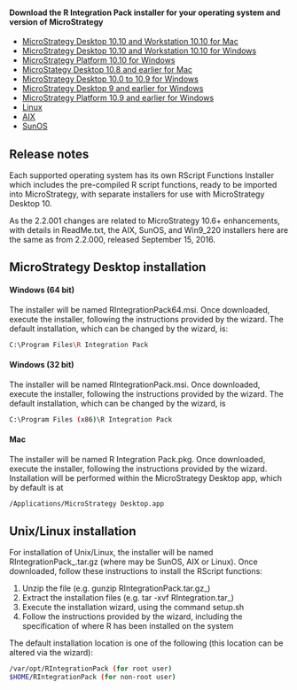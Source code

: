#### Download the R Integration Pack installer for your operating system and version of MicroStrategy
* [MicroStrategy Desktop 10.10 and Workstation 10.10 for Mac][mac10.10]
* [MicroStrategy Desktop 10.10 and Workstation 10.10 for Windows][win10.10]
* [MicroStrategy Platform 10.10 for Windows][platform10.10]
* [MicroStategy Desktop 10.8 and earlier for Mac][mac]
* [MicroStrategy Desktop 10.0 to 10.9 for Windows][win10]
* [MicroStrategy Desktop 9 and earlier for Windows][win9]
* [MicroStrategy Platform 10.9 and earlier for Windows][win9]
* [Linux][linux]
* [AIX][aix]
* [SunOS][sunos]



## Release notes
Each supported operating system has its own RScript Functions Installer which includes the pre-compiled R script functions, ready to be imported into MicroStrategy, with separate installers for use with MicroStrategy Desktop 10.

As the 2.2.001 changes are related to MicroStrategy 10.6+ enhancements, with details in ReadMe.txt, the AIX, SunOS, and Win9_220 installers here are the same as from 2.2.000, released September 15, 2016.

## MicroStrategy Desktop installation
#### Windows (64 bit)
The installer will be named RIntegrationPack64.msi. Once downloaded, execute the installer, following the instructions provided by the wizard. The default installation, which can be changed by the wizard, is:
```sh
C:\Program Files\R Integration Pack
```

#### Windows (32 bit)
The installer will be named RIntegrationPack.msi. Once downloaded, execute the installer, following the instructions provided by the wizard. The default installation, which can be changed by the wizard, is
```sh
C:\Program Files (x86)\R Integration Pack
```


#### Mac
The installer will be named R Integration Pack.pkg. Once downloaded, execute the installer, following the instructions provided by the wizard.
Installation will be performed within the MicroStrategy Desktop app, which by default is at 
```sh
/Applications/MicroStrategy Desktop.app
```


## Unix/Linux installation
For installation of Unix/Linux, the installer will be named RIntegrationPack_<OS>.tar.gz (where <OS> may be SunOS, AIX or Linux). Once downloaded, follow these instructions to install the RScript functions:
1. Unzip the file (e.g. gunzip RIntegrationPack<OS>.tar.gz_)
2. Extract the installation files (e.g. tar -xvf RIntegration<OS>.tar_)
3. Execute the installation wizard, using the command setup.sh
4. Follow the instructions provided by the wizard, including the specification of where R has been installed on the system


The default installation location is one of the following (this location can be altered via the wizard):
```sh
/var/opt/RIntegrationPack (for root user)
$HOME/RIntegrationPack (for non-root user)
```

[mac]: <https://github.com/MicroStrategy/RIntegrationPack/raw/master/installers/R%20Integration%20Pack.pkg>
[win9]: <https://github.com/MicroStrategy/RIntegrationPack/raw/master/installers/RIntegrationPack.msi>
[win10]: <https://github.com/MicroStrategy/RIntegrationPack/raw/master/installers/RIntegrationPack64.msi>
[aix]: <https://github.com/MicroStrategy/RIntegrationPack/raw/master/installers/RIntegrationPack_AIX.tar.gz>
[sunos]: <https://github.com/MicroStrategy/RIntegrationPack/raw/master/installers/RIntegrationPack_SunOS.tar.gz>
[win9220]: <https://github.com/MicroStrategy/RIntegrationPack/raw/master/installers/RIntegrationPack.msi>
[linux]: <https://github.com/MicroStrategy/RIntegrationPack/raw/master/installers/RIntegrationPack_Linux.tar.gz>
[win10.10]: <https://github.com/MicroStrategy/RIntegrationPack/raw/master/installers/RIntegrationPack64%20-%20Windows%2010.10.msi>
[mac10.10]: <https://github.com/MicroStrategy/RIntegrationPack/raw/master/installers/R%20Integration%20Pack%20-%20Mac%2010.10.pkg>
[platform10.10]: <https://github.com/MicroStrategy/RIntegrationPack/raw/master/installers/RIntegrationPack%20-%20Windows%2010.10.msi>

